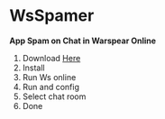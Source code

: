 # WsSpamer
<b>App Spam on Chat in Warspear Online</b>

1. Download <a href="https://goo.gl/As4uAF" >Here</a> <br>
2. Install <br>
3. Run Ws online <br>
4. Run and config <br>
5. Select chat room <br>
6. Done <br>
